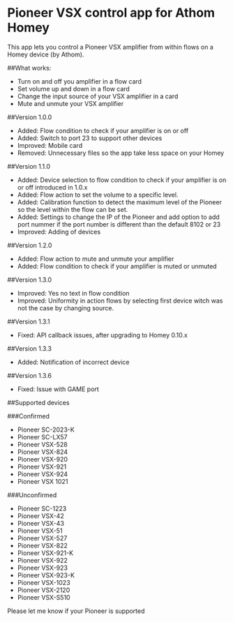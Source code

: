 # Pioneer VSX control app for Athom Homey

This app lets you control a Pioneer VSX amplifier from within flows on a Homey device (by Athom).

##What works:

* Turn on and off you amplifier in a flow card
* Set volume up and down in a flow card
* Change the input source of your VSX amplifier in a card
* Mute and unmute your VSX amplifier

##Version 1.0.0

* Added: Flow condition to check if your amplifier is on or off
* Added: Switch to port 23 to support other devices
* Improved: Mobile card
* Removed: Unnecessary files so the app take less space on your Homey

##Version 1.1.0

* Added: Device selection to flow condition to check if your amplifier is on or off introduced in 1.0.x
* Added: Flow action to set the volume to a specific level.
* Added: Calibration function to detect the maximum level of the Pioneer so the level within the flow can be set.
* Added: Settings to change the IP of the Pioneer and add option to add port nummer if the port number is different than the default 8102 or 23
* Improved: Adding of devices

##Version 1.2.0

* Added: Flow action to mute and unmute your amplifier
* Added: Flow condition to check if your amplifier is muted or unmuted

##Version 1.3.0

* Improved: Yes no text in flow condition
* Improved: Uniformity in action flows by selecting first device witch was not the case by changing source.

##Version 1.3.1

* Fixed: API callback issues, after upgrading to Homey 0.10.x

##Version 1.3.3

* Added: Notification of incorrect device

##Version 1.3.6

* Fixed: Issue with GAME port

##Supported devices

###Confirmed
* Pioneer SC-2023-K
* Pioneer SC-LX57
* Pioneer VSX-528
* Pioneer VSX-824
* Pioneer VSX-920
* Pioneer VSX-921
* Pioneer VSX-924
* Pioneer VSX 1021

###Unconfirmed
* Pioneer SC-1223
* Pioneer VSX-42
* Pioneer VSX-43
* Pioneer VSX-51
* Pioneer VSX-527
* Pioneer VSX-822
* Pioneer VSX-921-K
* Pioneer VSX-922
* Pioneer VSX-923
* Pioneer VSX-923-K
* Pioneer VSX-1023
* Pioneer VSX-2120
* Pioneer VSX-S510

Please let me know if your Pioneer is supported
